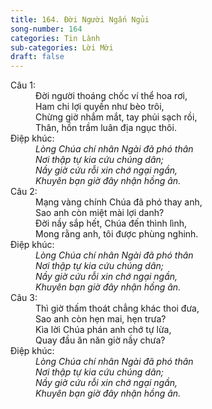 ```yaml
---
title: 164. Đời Người Ngắn Ngủi
song-number: 164
categories: Tin Lành
sub-categories: Lời Mời
draft: false
---
```

<dl><dt>Câu 1:</dt><dd data-verse="1">Đời người thoáng chốc ví thể hoa rơi, <br/>Ham chi lợi quyền như bèo trôi, <br/>Chừng giờ nhắm mắt, tay phủi sạch rồi, <br/>Thân, hồn trầm luân địa ngục thôi. </dd><dt>Điệp khúc:</dt><dd data-chorus="1"><em>Lòng Chúa chí nhân Ngài đã phó thân <br/>Nơi thập tự kia cứu chúng dân; <br/>Nầy giờ cứu rỗi xin chớ ngại ngần, <br/>Khuyên bạn giờ đây nhận hồng ân. </em></dd><dt>Câu 2:</dt><dd data-verse="2">Mạng vàng chính Chúa đã phó thay anh, <br/>Sao anh còn miệt mài lợi danh? <br/>Đời nầy sắp hết, Chúa đến thình lình, <br/>Mong rằng anh, tôi được phùng nghinh. </dd><dt>Điệp khúc:</dt><dd data-chorus="1"><em>Lòng Chúa chí nhân Ngài đã phó thân <br/>Nơi thập tự kia cứu chúng dân; <br/>Nầy giờ cứu rỗi xin chớ ngại ngần, <br/>Khuyên bạn giờ đây nhận hồng ân. </em></dd><dt>Câu 3:</dt><dd data-verse="3">Thì giờ thấm thoát chẳng khác thoi đưa, <br/>Sao anh còn hẹn mai, hẹn trưa? <br/>Kìa lời Chúa phán anh chớ tự lừa, <br/>Quay đầu ăn năn giờ nầy chưa? </dd><dt>Điệp khúc:</dt><dd data-chorus="1"><em>Lòng Chúa chí nhân Ngài đã phó thân <br/>Nơi thập tự kia cứu chúng dân; <br/>Nầy giờ cứu rỗi xin chớ ngại ngần, <br/>Khuyên bạn giờ đây nhận hồng ân. </em></dd></dl>